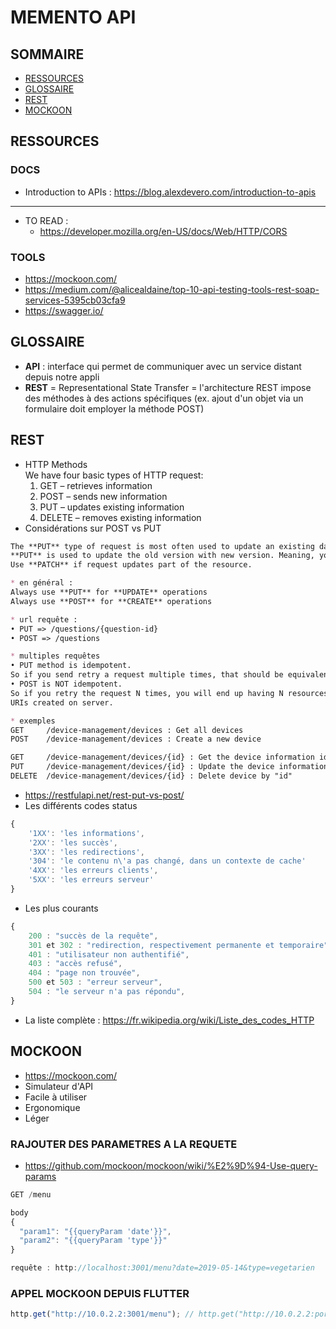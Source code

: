 # MEMENTO API

## SOMMAIRE
* [RESSOURCES](#ressources)
* [GLOSSAIRE](#glossaire)
* [REST](#rest)
* [MOCKOON](#mockoon)

## RESSOURCES

### DOCS
* Introduction to APIs : https://blog.alexdevero.com/introduction-to-apis
---
* TO READ :   
   * https://developer.mozilla.org/en-US/docs/Web/HTTP/CORS

### TOOLS
* https://mockoon.com/
* https://medium.com/@alicealdaine/top-10-api-testing-tools-rest-soap-services-5395cb03cfa9
* https://swagger.io/


## GLOSSAIRE
* **API** : interface qui permet de communiquer avec un service distant depuis notre appli
* **REST** = Representational State Transfer = l'architecture REST impose des méthodes à des actions spécifiques (ex. ajout d'un objet via un formulaire doit employer la méthode POST)

## REST
* HTTP Methods   
   We have four basic types of HTTP request:   
   1. GET – retrieves information
   2. POST – sends new information
   3. PUT – updates existing information
   4. DELETE – removes existing information
* Considérations sur POST vs PUT
```md
The **PUT** type of request is most often used to update an existing data or resources.
**PUT** is used to update the old version with new version. Meaning, you update everything. 
Use **PATCH** if request updates part of the resource.

* en général :
Always use **PUT** for **UPDATE** operations
Always use **POST** for **CREATE** operations

* url requête : 
• PUT => /questions/{question-id}
• POST => /questions

* multiples requêtes
• PUT method is idempotent. 
So if you send retry a request multiple times, that should be equivalent to single request modification
• POST is NOT idempotent. 
So if you retry the request N times, you will end up having N resources with N different 
URIs created on server.

* exemples
GET 	/device-management/devices : Get all devices
POST 	/device-management/devices : Create a new device

GET 	/device-management/devices/{id} : Get the device information identified by "id"
PUT 	/device-management/devices/{id} : Update the device information identified by "id"
DELETE	/device-management/devices/{id} : Delete device by "id"
```
* https://restfulapi.net/rest-put-vs-post/
* Les différents codes status
```js
{
    '1XX': 'les informations',
    '2XX': 'les succès',
    '3XX': 'les redirections',
    '304': 'le contenu n\'a pas changé, dans un contexte de cache'
    '4XX': 'les erreurs clients',
    '5XX': 'les erreurs serveur'
}
```
* Les plus courants
```js
{
    200 : "succès de la requête",
    301 et 302 : "redirection, respectivement permanente et temporaire",
    401 : "utilisateur non authentifié",
    403 : "accès refusé",
    404 : "page non trouvée",
    500 et 503 : "erreur serveur",
    504 : "le serveur n'a pas répondu",
}
```
* La liste complète : https://fr.wikipedia.org/wiki/Liste_des_codes_HTTP


## MOCKOON

* https://mockoon.com/
* Simulateur d'API
* Facile à utiliser
* Ergonomique
* Léger

### RAJOUTER DES PARAMETRES A LA REQUETE
* https://github.com/mockoon/mockoon/wiki/%E2%9D%94-Use-query-params
```js
GET /menu

body
{
  "param1": "{{queryParam 'date'}}",
  "param2": "{{queryParam 'type'}}"
}

requête : http://localhost:3001/menu?date=2019-05-14&type=vegetarien
```

### APPEL MOCKOON DEPUIS FLUTTER
```js
http.get("http://10.0.2.2:3001/menu"); // http.get("http://10.0.2.2:port/url");
```

